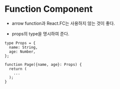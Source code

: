 # Function Component

- arrow function과 React.FC는 사용하지 않는 것이 좋다.

- props의 type을 명시하여 준다.

```
type Props = {
  name: String,
  age: Number,
};

function Page({name, age}: Props) {
  return (
    ...
  );
}
```
